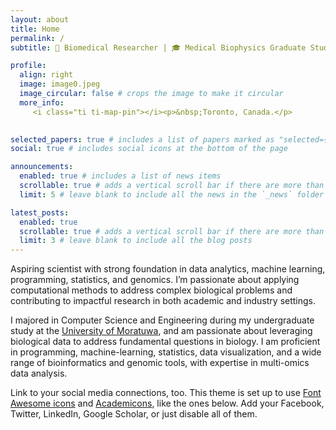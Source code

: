 ```yaml
---
layout: about
title: Home
permalink: /
subtitle: 🧬 Biomedical Researcher | 🎓 Medical Biophysics Graduate Student at <a href='https://medbio.utoronto.ca/'>University of Toronto</a>.

profile:
  align: right
  image: image0.jpeg
  image_circular: false # crops the image to make it circular
  more_info: 
     <i class="ti ti-map-pin"></i><p>&nbsp;Toronto, Canada.</p>
 

selected_papers: true # includes a list of papers marked as "selected={true}"
social: true # includes social icons at the bottom of the page

announcements:
  enabled: true # includes a list of news items
  scrollable: true # adds a vertical scroll bar if there are more than 3 news items
  limit: 5 # leave blank to include all the news in the `_news` folder

latest_posts:
  enabled: true
  scrollable: true # adds a vertical scroll bar if there are more than 3 new posts items
  limit: 3 # leave blank to include all the blog posts
---
```


<!-- Write your biography here. Tell the world about yourself. Link to your favorite [subreddit](http://reddit.com). You can put a picture in, too. The code is already in, just name your picture `prof_pic.jpg` and put it in the `img/` folder. -->

Aspiring scientist with strong foundation in data analytics, machine learning, programming, statistics, and genomics. I’m passionate about applying computational methods to address complex biological problems and contributing to impactful research in both academic and industry settings.

I majored in Computer Science and Engineering during my undergraduate study at the [University of Moratuwa](https://uom.lk/),  and am passionate about leveraging biological data to address fundamental questions in biology. I am proficient in programming, machine-learning, statistics, data visualization, and a wide range of bioinformatics and genomic tools, with expertise in multi-omics data analysis.
<!-- 
Put your address / P.O. box / other info right below your picture. You can also disable any of these elements by editing `profile` property of the YAML header of your `_pages/about.md`. Edit `_bibliography/papers.bib` and Jekyll will render your [publications page](/al-folio/publications/) automatically. -->

Link to your social media connections, too. This theme is set up to use [Font Awesome icons](https://fontawesome.com/) and [Academicons](https://jpswalsh.github.io/academicons/), like the ones below. Add your Facebook, Twitter, LinkedIn, Google Scholar, or just disable all of them.
